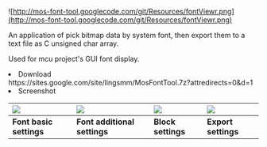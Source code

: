 ![http://mos-font-tool.googlecode.com/git/Resources/fontViewr.png](http://mos-font-tool.googlecode.com/git/Resources/fontViewr.png)

An application of pick bitmap data by system font, then export them to a text file as C unsigned char array.

Used for mcu project's GUI font display.


<li>Download</li>
https://sites.google.com/site/lingsmm/MosFontTool.7z?attredirects=0&d=1

<li>Screenshot</li>

|[![](http://mos-font-tool.googlecode.com/git/screenshot/screenshot.1.png)](http://mos-font-tool.googlecode.com/git/screenshot/screenshot.1.png?1)|[![](http://mos-font-tool.googlecode.com/git/screenshot/screenshot.3.png)](http://mos-font-tool.googlecode.com/git/screenshot/screenshot.3.png?3)|[![](http://mos-font-tool.googlecode.com/git/screenshot/screenshot.4.png)](http://mos-font-tool.googlecode.com/git/screenshot/screenshot.4.png?4)|[![](http://mos-font-tool.googlecode.com/git/screenshot/screenshot.5.png)](http://mos-font-tool.googlecode.com/git/screenshot/screenshot.5.png?5)|
|:------------------------------------------------------------------------------------------------------------------------------------------------|:------------------------------------------------------------------------------------------------------------------------------------------------|:------------------------------------------------------------------------------------------------------------------------------------------------|:------------------------------------------------------------------------------------------------------------------------------------------------|
|**Font basic settings**                                                                                                                          |**Font additional settings**                                                                                                                     |**Block settings**                                                                                                                               |**Export settings**                                                                                                                              |